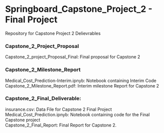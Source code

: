 # Springboard_Capstone_Project_2 - Final Project
Repository for Capstone Project 2 Delievrables

### Capstone_2_Project_Proposal
Capstone_2_project_Proposal_Final:</H3> Final proposal for Capstone 2  <br>

### Capstone_2_Milestone_Report
Medical_Cost_Prediction-Interim.ipnyb:</H3> Notebook containing Interim Code  <br>
Capstone_2_Milestone_Report.pdf:</H3> Interim milestone Report for Capstone 2  <br>

### Capstone_2_Final_Deliverable:
insurance.csv:</H3> Data File for Capstone 2 Final Project <br>
Medical_Cost_Prediction.ipnyb:</H3> Notebook containing code for the Final Capstone project  <br>
Capstone_2_Final_Report:</H3> Final Report for Capstone 2.  <br>
